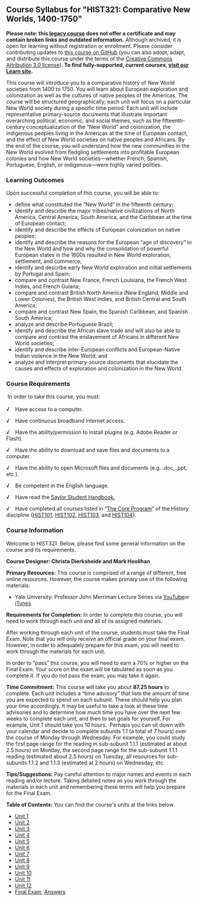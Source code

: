 Course Syllabus for "HIST321: Comparative New Worlds, 1400-1750"
----------------------------------------------------------------

**Please note: this [legacy course](https://sayloracademy.zendesk.com/hc/en-us/articles/206089967) does not offer a certificate and may contain 
broken links and outdated information.** Although archived, it is open 
for learning without registration or enrollment. Please consider contributing 
updates to [this course on GitHub](https://github.com/saylordotorg/course_hist321) 
(you can also adopt, adapt, and distribute this course under the terms of 
the [Creative Commons Attribution 3.0 license](http://creativecommons.org/licenses/by/3.0/)). **To find fully-supported, current courses, [visit our 
Learn site](https://learn.saylor.org).**

This course will introduce you to a comparative history of New World
societies from 1400 to 1750. You will learn about European exploration
and colonization as well as the cultures of native peoples of the
Americas. The course will be structured geographically; each unit will
focus on a particular New World society during a specific time period.
Each unit will include representative primary-source documents that
illustrate important overarching political, economic, and social themes,
such as the fifteenth-century conceptualization of the “New World” and
colonization, the indigenous peoples living in the Americas at the time
of European contact, and the effect of New World societies on native
peoples and Africans. By the end of the course, you will understand how
the new communities in the New World evolved from fledgling settlements
into profitable European colonies and how New World societies—whether
French, Spanish, Portuguese, English, or indigenous—were highly varied
polities.

### Learning Outcomes

Upon successful completion of this course, you will be able to:

-   define what constituted the “New World” in the fifteenth century;
-   identify and describe the major tribes/native civilizations of North
    America, Central America, South America, and the Caribbean at the
    time of European contact;
-   identify and describe the effects of European colonization on native
    peoples;
-   identify and describe the reasons for the European “age of
    discovery” in the New World and how and why the consolidation of
    powerful European states in the 1600s resulted in New World
    exploration, settlement, and commerce;
-   identify and describe early New World exploration and initial
    settlements by Portugal and Spain;
-   compare and contrast New France, French Louisiana, the French West
    Indies, and French Guiana;
-   compare and contrast British North America (New England, Middle and
    Lower Colonies), the British West Indies, and British Central and
    South America;
-   compare and contrast New Spain, the Spanish Caribbean, and Spanish
    South America;
-   analyze and describe Portuguese Brazil;
-   identify and describe the African slave trade and will also be able
    to compare and contrast the enslavement of Africans in different New
    World societies;
-   identify and describe inter-European conflicts and European-Native
    Indian violence in the New World; and
-   analyze and interpret primary-source documents that elucidate the
    causes and effects of exploration and colonization in the New World.

### Course Requirements

 In order to take this course, you must:  
    
 √    Have access to a computer.  
  
 √    Have continuous broadband Internet access.  
  
 √    Have the ability/permission to install plugins (e.g. Adobe Reader
or Flash).  
  
 √    Have the ability to download and save files and documents to a
computer.  
  
 √    Have the ability to open Microsoft files and documents (e.g. .doc,
.ppt, etc.).  
  
 √    Be competent in the English language.  
  
 √    Have read the [Saylor Student
Handbook.](http://www.saylor.org/site/wp-content/uploads/2012/05/Saylor-StudentHandbook.pdf)  
  
 √    Have completed all courses listed in “[The Core
Program](http://www.saylor.org/majors/history/)” of the History
discipline ([HIST101](http://www.saylor.org/courses/hist101/),
[HIST102](http://www.saylor.org/courses/hist102/),
[HIST103](http://www.saylor.org/courses/hist103/), and
[HIST104](http://www.saylor.org/courses/hist104/)).

### Course Information

Welcome to HIST321. Below, please find some general information on the
course and its requirements.

**Course Designer: Christa Dierksheide and Mark Hoolihan**

**Primary Resources:** This course is comprised of a range of different,
free online resources. However, the course makes primary use of the
following materials:

-   Yale University: Professor John Merriman Lecture Series via
    [YouTube](http://www.youtube.com/watch?v=zeGaZf3vAM0&feature=player_profilepage)or
    [iTunes](http://itunes.apple.com/itunes-u/european-civilization-1648/id341651047)

**Requirements for Completion:** In order to complete this course, you
will need to work through each unit and all of its assigned materials.

After working through each unit of the course, students must take the
Final Exam. Note that you will only receive an official grade on your
final exam. However, in order to adequately prepare for this exam, you
will need to work through the materials for each unit.

In order to “pass” this course, you will need to earn a 70% or higher on
the Final Exam. Your score on the exam will be tabulated as soon as you
complete it. If you do not pass the exam, you may take it again.

**Time Commitment:** This course will take you about **87.25 hours** to
complete. Each unit includes a “time advisory” that lists the amount of
time you are expected to spend on each subunit. These should help you
plan your time accordingly. It may be useful to take a look at these
time advisories and to determine how much time you have over the next
few weeks to complete each unit, and then to set goals for yourself. For
example, Unit 1 should take you 10 hours.  Perhaps you can sit down with
your calendar and decide to complete subunits 1.1 (a total of 7 hours)
over the course of Monday through Wednesday. For example, you could
study the first page range for the reading in sub-subunit 1.1.1
(estimated at about 2.5 hours) on Monday, the second page range for the
sub-subunit 1.1.1 reading (estimated about 2.5 hours) on Tuesday, all
resources for sub-subunits 1.1.2 and 1.1.3 (estimated at 2 hours) on
Wednesday, etc.

**Tips/Suggestions:** Pay careful attention to major names and events in
each reading and/or lecture. Taking detailed notes as you work through
the materials in each unit and remembering these terms will help you
prepare for the Final Exam.

**Table of Contents:** You can find the course's units at the links below.

- [Unit 1](https://legacy.saylor.org/hist321/Unit01/)
- [Unit 2](https://legacy.saylor.org/hist321/Unit02/)
- [Unit 3](https://legacy.saylor.org/hist321/Unit03/)
- [Unit 4](https://legacy.saylor.org/hist321/Unit04/)
- [Unit 5](https://legacy.saylor.org/hist321/Unit05/)
- [Unit 6](https://legacy.saylor.org/hist321/Unit06/)
- [Unit 7](https://legacy.saylor.org/hist321/Unit07/)
- [Unit 8](https://legacy.saylor.org/hist321/Unit08/)
- [Unit 9](https://legacy.saylor.org/hist321/Unit09/)
- [Unit 10](https://legacy.saylor.org/hist321/Unit10/)
- [Unit 11](https://legacy.saylor.org/hist321/Unit11/)
- [Unit 12](https://legacy.saylor.org/hist321/Unit12/)
- [Final Exam](http://saylordotorg.github.io/LegacyExams/HIST/HIST321/HIST321-FinalExam.html), [Answers](http://saylordotorg.github.io/LegacyExams/HIST/HIST321/HIST321-FinalExam-Answers.html)
